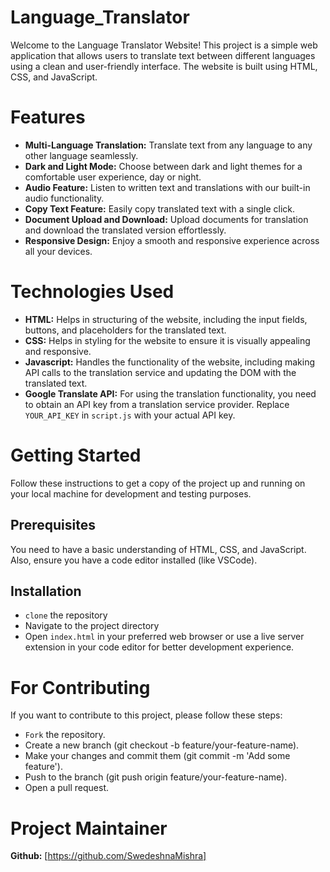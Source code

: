 # Language_Translator
Welcome to the Language Translator Website! This project is a simple web application that allows users to translate text between different languages using a clean and user-friendly interface. The website is built using HTML, CSS, and JavaScript.

# Features 
- **Multi-Language Translation:** Translate text from any language to any other language seamlessly.<br/>
- **Dark and Light Mode:** Choose between dark and light themes for a comfortable user experience, day or night.<br/>
- **Audio Feature:** Listen to written text and translations with our built-in audio functionality.<br/>
- **Copy Text Feature:** Easily copy translated text with a single click.<br/>
- **Document Upload and Download:** Upload documents for translation and download the translated version effortlessly.<br/>
- **Responsive Design:** Enjoy a smooth and responsive experience across all your devices.<br/>


# Technologies Used
- **HTML:** Helps in structuring of the website, including the input fields, buttons, and placeholders for the translated text. <br/>
- **CSS:** Helps in styling for the website to ensure it is visually appealing and responsive. <br/>
- **Javascript:** Handles the functionality of the website, including making API calls to the translation service and updating the DOM with the translated text. <br/>
- **Google Translate API:** For using the translation functionality, you need to obtain an API key from a translation service provider. Replace `YOUR_API_KEY` in `script.js` with your actual API key. <br/>

# Getting Started
Follow these instructions to get a copy of the project up and running on your local machine for development and testing purposes.

## Prerequisites
You need to have a basic understanding of HTML, CSS, and JavaScript. Also, ensure you have a code editor installed (like VSCode).

## Installation
- `clone` the repository<br/>
- Navigate to the project directory<br/>
- Open `index.html` in your preferred web browser or use a live server extension in your code editor for better development experience.

# For Contributing
If you want to contribute to this project, please follow these steps:
- `Fork` the repository.
- Create a new branch (git checkout -b feature/your-feature-name).
- Make your changes and commit them (git commit -m 'Add some feature').
- Push to the branch (git push origin feature/your-feature-name).
- Open a pull request.

# Project Maintainer
**Github:** [https://github.com/SwedeshnaMishra]
